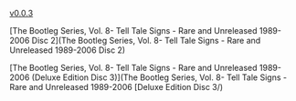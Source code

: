 [v0.0.3](https://github.com/littleflute/Bob-Dylan/edit/master/README.md)

[The Bootleg Series, Vol. 8- Tell Tale Signs - Rare and Unreleased 1989-2006 Disc 2](The Bootleg Series, Vol. 8- Tell Tale Signs - Rare and Unreleased 1989-2006 Disc 2)

[The Bootleg Series, Vol. 8- Tell Tale Signs - Rare and Unreleased 1989-2006 (Deluxe Edition Disc 3)](The Bootleg Series, Vol. 8- Tell Tale Signs - Rare and Unreleased 1989-2006 [Deluxe Edition Disc 3/)
